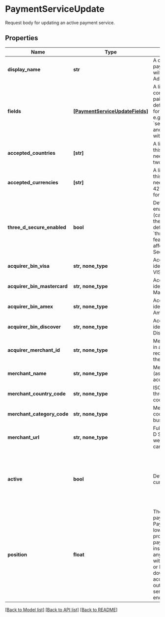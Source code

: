 # PaymentServiceUpdate

Request body for updating an active payment service.

## Properties
Name | Type | Description | Notes
------------ | ------------- | ------------- | -------------
**display_name** | **str** | A custom name for the payment service. This will be shown in the Admin UI. | [optional] 
**fields** | [**[PaymentServiceUpdateFields]**](PaymentServiceUpdateFields.md) | A list of fields, each containing a key-value pair for each field defined by the definition for this payment service e.g. for stripe-card &#x60;secret_key&#x60; is required and so must be sent with in this field. | [optional] 
**accepted_countries** | **[str]** | A list of countries that this payment service needs to support in ISO two-letter code format. | [optional] 
**accepted_currencies** | **[str]** | A list of currencies that this payment service needs to support in ISO 4217 three-letter code format. | [optional] 
**three_d_secure_enabled** | **bool** | Defines if 3-D Secure is enabled for the service (can only be enabled if the payment service definition supports the &#x60;three_d_secure_hosted&#x60; feature). This does not affect pass through 3-D Secure data. | [optional]  if omitted the server will use the default value of False
**acquirer_bin_visa** | **str, none_type** | Acquiring institution identification code for VISA. | [optional] 
**acquirer_bin_mastercard** | **str, none_type** | Acquiring institution identification code for Mastercard. | [optional] 
**acquirer_bin_amex** | **str, none_type** | Acquiring institution identification code for Amex. | [optional] 
**acquirer_bin_discover** | **str, none_type** | Acquiring institution identification code for Discover. | [optional] 
**acquirer_merchant_id** | **str, none_type** | Merchant identifier used in authorisation requests (assigned by the acquirer). | [optional] 
**merchant_name** | **str, none_type** | Merchant name (assigned by the acquirer). | [optional] 
**merchant_country_code** | **str, none_type** | ISO 3166-1 numeric three-digit country code. | [optional] 
**merchant_category_code** | **str, none_type** | Merchant category code that describes the business. | [optional] 
**merchant_url** | **str, none_type** | Fully qualified URL of 3-D Secure requestor website or customer care site. | [optional] 
**active** | **bool** | Defines if this service is currently active or not. | [optional]  if omitted the server will use the default value of True
**position** | **float** | The numeric rank of a payment service. Payment services with a lower position value are processed first. When a payment services is inserted at a position, any payment services with the the same value or higher are shifted down a position accordingly. When left out, the payment service is inserted at the end of the list. | [optional] 

[[Back to Model list]](../README.md#documentation-for-models) [[Back to API list]](../README.md#documentation-for-api-endpoints) [[Back to README]](../README.md)


